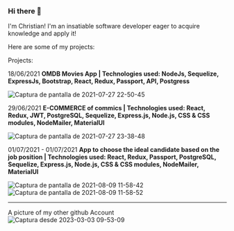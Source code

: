 ### Hi there 👋

I'm Christian! I'm an insatiable software developer eager to acquire knowledge and apply it! 

  Here are some of my projects:
  
Projects:

18/06/2021   <b> OMDB Movies App | Technologies used:   NodeJs, Sequelize, ExpressJs, Bootstrap, React, Redux, Passport, API, Postgress </b>

![Captura de pantalla de 2021-07-27 22-50-45](https://user-images.githubusercontent.com/82605126/127251141-bd4db665-dfa2-4720-9173-387f933c8f23.png)

29/06/2021 <b> E-COMMERCE of commics  | Technologies used:  React, Redux, JWT, PostgreSQL, Sequelize, Express.js, Node.js, CSS & CSS modules, NodeMailer, MaterialUI
</b>

![Captura de pantalla de 2021-07-27 23-38-48](https://user-images.githubusercontent.com/82605126/127255051-8c1b19ba-56b9-4a94-aab0-64be0a1ab1ac.png)

01/07/2021 - 01/07/2021 <b> App to choose the ideal candidate based on the job position  | Technologies used:  React, Redux, Passport, PostgreSQL, Sequelize, Express.js, Node.js, CSS & CSS modules, NodeMailer, MaterialUI
</b>

![Captura de pantalla de 2021-08-09 11-58-42](https://user-images.githubusercontent.com/82605126/128727783-1d14aa08-a13a-4c21-b022-7f90b4738f9c.png)
![Captura de pantalla de 2021-08-09 11-58-52](https://user-images.githubusercontent.com/82605126/128727772-4e0b7017-e55b-422d-967a-1084ec78f187.png)

------------------------------------------------------------



A picture of my other github Account
![Captura desde 2023-03-03 09-53-09](https://user-images.githubusercontent.com/82605126/222738593-d49f162e-df8f-4565-84bc-993681f93cd7.png)

